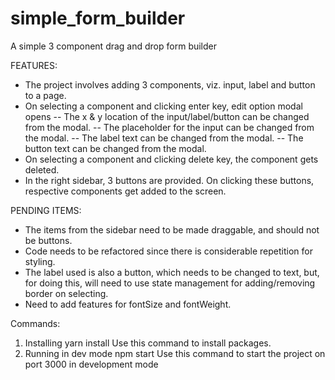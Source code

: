 # simple_form_builder
A simple 3 component drag and drop form builder

FEATURES:
- The project involves adding 3 components, viz. input, label and button to a page. 
- On selecting a component and clicking enter key, edit option modal opens
-- The x & y location of the input/label/button can be changed from the modal.
-- The placeholder for the input can be changed from the modal.
-- The label text can be changed from the modal.
-- The button text can be changed from the modal.
- On selecting a component and clicking delete key, the component gets deleted.
- In the right sidebar, 3 buttons are provided. On clicking these buttons, respective components get added to the screen.

PENDING ITEMS:
- The items from the sidebar need to be made draggable, and should not be buttons.
- Code needs to be refactored since there is considerable repetition for styling.
- The label used is also a button, which needs to be changed to text, but, for doing this, will need to use state management for adding/removing border on selecting.
- Need to add features for fontSize and fontWeight.



Commands:
1. Installing
yarn install
Use this command to install packages.
2. Running in dev mode
npm start
Use this command to start the project on port 3000 in development mode

